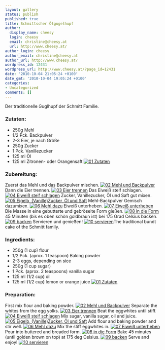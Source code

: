 ```yaml
---
layout: gallery
status: publish
published: true
title: Schmittscher Ölgugelhupf
author:
  display_name: cheesy
  login: cheesy
  email: christine@cheesy.at
  url: http://www.cheesy.at/
author_login: cheesy
author_email: christine@cheesy.at
author_url: http://www.cheesy.at/
wordpress_id: 12431
wordpress_url: http://www.cheesy.at/?page_id=12431
date: '2010-10-04 21:05:24 +0100'
date_gmt: '2010-10-04 19:05:24 +0100'
categories:
- Uncategorized
comments: []
---
```

<!--:de-->Der traditionelle Guglhupf der Schmitt Familie.
### Zutaten:
- 250g Mehl
- 1/2 Pck. Backpulver
- 2-3 Eier, je nach Größe
- 250g Zucker
- 1 Pck. Vanillezucker
- 125 ml Öl
- 125 ml Zitronen- oder Orangensaft
[![](http://www.cheesy.at/wp-content/uploads/2010/10/schmittscher-olgugelhupf/01-Zutaten-300x138.jpg "01 Zutaten")](http://www.cheesy.at/wp-content/uploads/2010/10/schmittscher-olgugelhupf/01-Zutaten.jpg)
### Zubereitung:
Zuerst das Mehl und das Backpulver mischen.
[![](http://www.cheesy.at/wp-content/uploads/2010/10/schmittscher-olgugelhupf/02-Mehl-und-Backpulver-300x200.jpg "02 Mehl und Backpulver")](http://www.cheesy.at/wp-content/uploads/2010/10/schmittscher-olgugelhupf/02-Mehl-und-Backpulver.jpg)
Dann die Eier trennen.
[![](http://www.cheesy.at/wp-content/uploads/2010/10/schmittscher-olgugelhupf/03-Eier-trennen-300x172.jpg "03 Eier trennen")](http://www.cheesy.at/wp-content/uploads/2010/10/schmittscher-olgugelhupf/03-Eier-trennen.jpg)
Das Eiweiß steif schlagen.
[![](http://www.cheesy.at/wp-content/uploads/2010/10/schmittscher-olgugelhupf/04-Eiweiß-steif-schlagen-268x300.jpg "04 Eiweiß steif schlagen")](http://www.cheesy.at/wp-content/uploads/2010/10/schmittscher-olgugelhupf/04-Eiweiß-steif-schlagen.jpg)
Zucker, Vanillezucker, Öl und Saft gut mixen.
[![](http://www.cheesy.at/wp-content/uploads/2010/10/schmittscher-olgugelhupf/05-Eigelb-VanilleZucker-Öl-und-Saft-300x200.jpg "05 Eigelb, (Vanille)Zucker, Öl und Saft")](http://www.cheesy.at/wp-content/uploads/2010/10/schmittscher-olgugelhupf/05-Eigelb-VanilleZucker-Öl-und-Saft.jpg)
Mehl-Backpulver Gemisch dazumixen.
[![](http://www.cheesy.at/wp-content/uploads/2010/10/schmittscher-olgugelhupf/06-Mehl-dazu-300x261.jpg "06 Mehl dazu")](http://www.cheesy.at/wp-content/uploads/2010/10/schmittscher-olgugelhupf/06-Mehl-dazu.jpg)
Eiweiß unterheben.
[![](http://www.cheesy.at/wp-content/uploads/2010/10/schmittscher-olgugelhupf/07-Eiweiß-unterheben-300x238.jpg "07 Eiweiß unterheben")](http://www.cheesy.at/wp-content/uploads/2010/10/schmittscher-olgugelhupf/07-Eiweiß-unterheben.jpg)
Die Masse in eine gebutterte und gebröselte Form gießen.
[![](http://www.cheesy.at/wp-content/uploads/2010/10/schmittscher-olgugelhupf/08-in-die-Form-200x300.jpg "08 in die Form")](http://www.cheesy.at/wp-content/uploads/2010/10/schmittscher-olgugelhupf/08-in-die-Form.jpg)
45 Minuten (bis es oben schön goldbraun ist) bei 175 Grad Celsius backen.
[![](http://www.cheesy.at/wp-content/uploads/2010/10/schmittscher-olgugelhupf/09-backen-300x200.jpg "09 backen")](http://www.cheesy.at/wp-content/uploads/2010/10/schmittscher-olgugelhupf/09-backen.jpg)
Servieren und genießen!
[![](http://www.cheesy.at/wp-content/uploads/2010/10/schmittscher-olgugelhupf/10-servieren-300x300.jpg "10 servieren")](http://www.cheesy.at/wp-content/uploads/2010/10/schmittscher-olgugelhupf/10-servieren.jpg)<!--:--><!--:en-->The traditional bundt cake of the Schmitt family.
### Ingredients:
- 250g (1 cup) flour
- 1/2 Pck. (aprox. 1 teaspoon) Baking powder
- 2-3 eggs, depending on sice
- 250g (1 cup sugar)
- 1 Pck. (aprox. 2 teaspoons) vanilla sugar
- 125 ml (1/2 cup) oil
- 125 ml (1/2 cup) lemon or orange juice
[![](http://www.cheesy.at/wp-content/uploads/2010/10/schmittscher-olgugelhupf/01-Zutaten-300x138.jpg "01 Zutaten")](http://www.cheesy.at/wp-content/uploads/2010/10/schmittscher-olgugelhupf/01-Zutaten.jpg)
### Preparation:
First mix flour and baking powder.
[![](http://www.cheesy.at/wp-content/uploads/2010/10/schmittscher-olgugelhupf/02-Mehl-und-Backpulver-300x200.jpg "02 Mehl und Backpulver")](http://www.cheesy.at/wp-content/uploads/2010/10/schmittscher-olgugelhupf/02-Mehl-und-Backpulver.jpg)
Separate the whites from the egg yolks.
[![](http://www.cheesy.at/wp-content/uploads/2010/10/schmittscher-olgugelhupf/03-Eier-trennen-300x172.jpg "03 Eier trennen")](http://www.cheesy.at/wp-content/uploads/2010/10/schmittscher-olgugelhupf/03-Eier-trennen.jpg)
Beat the eggwhites until stiff.
[![](http://www.cheesy.at/wp-content/uploads/2010/10/schmittscher-olgugelhupf/04-Eiweiß-steif-schlagen-268x300.jpg "04 Eiweiß steif schlagen")](http://www.cheesy.at/wp-content/uploads/2010/10/schmittscher-olgugelhupf/04-Eiweiß-steif-schlagen.jpg)
Mix sugar, vanilla sugar, oil and juice.
[![](http://www.cheesy.at/wp-content/uploads/2010/10/schmittscher-olgugelhupf/05-Eigelb-VanilleZucker-Öl-und-Saft-300x200.jpg "05 Eigelb, (Vanille)Zucker, Öl und Saft")](http://www.cheesy.at/wp-content/uploads/2010/10/schmittscher-olgugelhupf/05-Eigelb-VanilleZucker-Öl-und-Saft.jpg)
Add flour and baking powder and stir well.
[![](http://www.cheesy.at/wp-content/uploads/2010/10/schmittscher-olgugelhupf/06-Mehl-dazu-300x261.jpg "06 Mehl dazu")](http://www.cheesy.at/wp-content/uploads/2010/10/schmittscher-olgugelhupf/06-Mehl-dazu.jpg)
Mix the stiff eggwhites in.
[![](http://www.cheesy.at/wp-content/uploads/2010/10/schmittscher-olgugelhupf/07-Eiweiß-unterheben-300x238.jpg "07 Eiweiß unterheben")](http://www.cheesy.at/wp-content/uploads/2010/10/schmittscher-olgugelhupf/07-Eiweiß-unterheben.jpg)
Pour into buttered and breaded form.
[![](http://www.cheesy.at/wp-content/uploads/2010/10/schmittscher-olgugelhupf/08-in-die-Form-200x300.jpg "08 in die Form")](http://www.cheesy.at/wp-content/uploads/2010/10/schmittscher-olgugelhupf/08-in-die-Form.jpg)
Bake 45 minutes (until golden brown on top) at 175 deg Celsius.
[![](http://www.cheesy.at/wp-content/uploads/2010/10/schmittscher-olgugelhupf/09-backen-300x200.jpg "09 backen")](http://www.cheesy.at/wp-content/uploads/2010/10/schmittscher-olgugelhupf/09-backen.jpg)
Serve and enjoy!
[![](http://www.cheesy.at/wp-content/uploads/2010/10/schmittscher-olgugelhupf/10-servieren-300x300.jpg "10 servieren")](http://www.cheesy.at/wp-content/uploads/2010/10/schmittscher-olgugelhupf/10-servieren.jpg)<!--:-->
